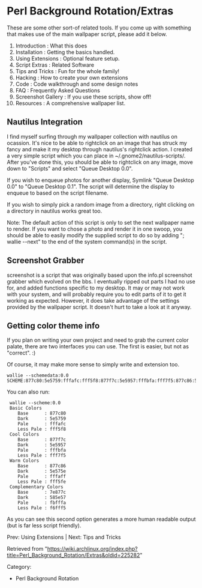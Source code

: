 Perl Background Rotation/Extras
===============================

  

These are some other sort-of related tools. If you come up with
something that makes use of the main wallpaper script, please add it
below.

1.  Introduction : What this does
2.  Installation : Getting the basics handled.
3.  Using Extensions : Optional feature setup.
4.  Script Extras : Related Software
5.  Tips and Tricks : Fun for the whole family!
6.  Hacking : How to create your own extensions
7.  Code : Code walkthrough and some design notes
8.  FAQ : Frequently Asked Questions
9.  Screenshot Gallery : If you use these scripts, show off!
10. Resources : A comprehensive wallpaper list.

Nautilus Integration
--------------------

I find myself surfing through my wallpaper collection with nautilus on
ocassion. It's nice to be able to rightclick on an image that has struck
my fancy and make it my desktop through nautilus's rightclick action. I
created a very simple script which you can place in
~/.gnome2/nautilus-scripts/. After you've done this, you should be able
to rightclick on any image, move down to "Scripts" and select "Queue
Desktop 0.0".

If you wish to enqueue photos for another display, Symlink "Queue
Desktop 0.0" to "Queue Desktop 0.1". The script will determine the
display to enqueue to based on the script filename.

If you wish to simply pick a random image from a directory, right
clicking on a directory in nautilus works great too.

Note: The default action of this script is only to set the next
wallpaper name to render. If you want to chose a photo and render it in
one swoop, you should be able to easily modify the supplied script to do
so by adding "; wallie --next" to the end of the system command(s) in
the script.

Screenshot Grabber
------------------

screenshot is a script that was originally based upon the info.pl
screenshot grabber which evolved on the bbs. I eventually ripped out
parts I had no use for, and added functions specific to my desktop. It
may or may not work with your system, and will probably require you to
edit parts of it to get it working as expected. However, it does take
advantage of the settings provided by the wallpaper script. It doesn't
hurt to take a look at it anyway.

Getting color theme info
------------------------

If you plan on writing your own project and need to grab the current
color palate, there are two interfaces you can use. The first is easier,
but not as "correct". :)

Of course, it may make more sense to simply write and extension too.

    wallie --schemedata:0.0
    SCHEME:877c80:5e5759:fffafc:fff5f8:877f7c:5e5957:fffbfa:fff7f5:877c86:5e575e:fffaff:fff5fe:7e877c:585e57:fbfffa:f6fff5

You can also run:

     wallie --scheme:0.0
     Basic Colors
    	Base      : 877c80
    	Dark      : 5e5759
    	Pale      : fffafc
    	Less Pale : fff5f8
     Cool Colors
    	Base      : 877f7c
    	Dark      : 5e5957
    	Pale      : fffbfa
    	Less Pale : fff7f5
     Warm Colors
    	Base      : 877c86
    	Dark      : 5e575e
    	Pale      : fffaff
    	Less Pale : fff5fe
     Complementary Colors
    	Base      : 7e877c
    	Dark      : 585e57
    	Pale      : fbfffa
    	Less Pale : f6fff5

As you can see this second option generates a more human readable output
(but is far less script friendly).

Prev: Using Extensions | Next: Tips and Tricks

Retrieved from
"https://wiki.archlinux.org/index.php?title=Perl_Background_Rotation/Extras&oldid=225282"

Category:

-   Perl Background Rotation
